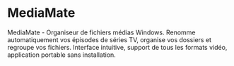# MediaMate
MediaMate - Organiseur de fichiers médias Windows. Renomme automatiquement vos épisodes de séries TV, organise vos dossiers et regroupe vos fichiers. Interface intuitive, support de tous les formats vidéo, application portable sans installation.
